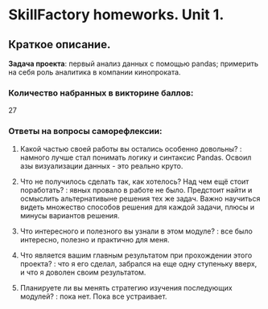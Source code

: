 # SkillFactory homeworks. Unit 1.
## Краткое описание.

 **Задача проекта**: первый анализ данных с помощью pandas; примерить на себя роль аналитика в компании кинопроката.

### Количество набранных в викторине баллов: 
27

### Ответы на вопросы саморефлексии:

1. Какой частью своей работы вы остались особенно довольны?  :  намного лучше стал понимать логику и синтаксис Pandas. Освоил азы визуализации данных - это реально круто.

2. Что не получилось сделать так, как хотелось? Над чем ещё стоит поработать?  :  явных провало в работе не было. Предстоит найти и осмыслить альтернативыне решения тех же задач. Важно научиться видеть множество способов решения для каждой задачи, плюсы и минусы вариантов решения.  

3. Что интересного и полезного вы узнали в этом модуле?  :  все было интересно, полезно и практично для меня.

4. Что является вашим главным результатом при прохождении этого проекта?  :  что я его сделал, забрался на еще одну ступеньку вверх, и что я доволен своим результатом.

5. Планируете ли вы менять стратегию изучения последующих модулей?  :  пока нет. Пока все устраивает.
